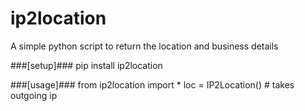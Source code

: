 ip2location
===========
A simple python script to return the location and business details

###[setup]###
    pip install ip2location

###[usage]###
    from ip2location import *
    loc = IP2Location() # takes outgoing ip